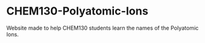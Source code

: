 # CHEM130-Polyatomic-Ions
Website made to help CHEM130 students learn the names of the Polyatomic Ions.
